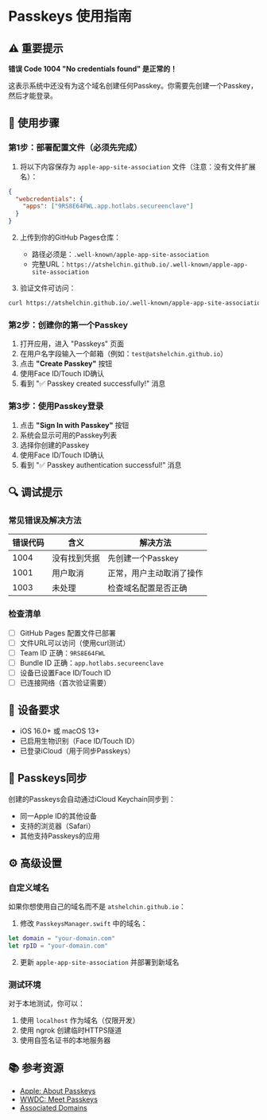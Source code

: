 # Passkeys 使用指南

## ⚠️ 重要提示

**错误 Code 1004 "No credentials found" 是正常的！**

这表示系统中还没有为这个域名创建任何Passkey。你需要先创建一个Passkey，然后才能登录。

## 📝 使用步骤

### 第1步：部署配置文件（必须先完成）

1. 将以下内容保存为 `apple-app-site-association` 文件（注意：没有文件扩展名）：
```json
{
  "webcredentials": {
    "apps": ["9RS8E64FWL.app.hotlabs.secureenclave"]
  }
}
```

2. 上传到你的GitHub Pages仓库：
   - 路径必须是：`.well-known/apple-app-site-association`
   - 完整URL：`https://atshelchin.github.io/.well-known/apple-app-site-association`

3. 验证文件可访问：
```bash
curl https://atshelchin.github.io/.well-known/apple-app-site-association
```

### 第2步：创建你的第一个Passkey

1. 打开应用，进入 "Passkeys" 页面
2. 在用户名字段输入一个邮箱（例如：`test@atshelchin.github.io`）
3. 点击 **"Create Passkey"** 按钮
4. 使用Face ID/Touch ID确认
5. 看到 "✅ Passkey created successfully!" 消息

### 第3步：使用Passkey登录

1. 点击 **"Sign In with Passkey"** 按钮
2. 系统会显示可用的Passkey列表
3. 选择你创建的Passkey
4. 使用Face ID/Touch ID确认
5. 看到 "✅ Passkey authentication successful!" 消息

## 🔍 调试提示

### 常见错误及解决方法

| 错误代码 | 含义 | 解决方法 |
|---------|------|----------|
| 1004 | 没有找到凭据 | 先创建一个Passkey |
| 1001 | 用户取消 | 正常，用户主动取消了操作 |
| 1003 | 未处理 | 检查域名配置是否正确 |

### 检查清单

- [ ] GitHub Pages 配置文件已部署
- [ ] 文件URL可以访问（使用curl测试）
- [ ] Team ID 正确：`9RS8E64FWL`
- [ ] Bundle ID 正确：`app.hotlabs.secureenclave`
- [ ] 设备已设置Face ID/Touch ID
- [ ] 已连接网络（首次验证需要）

## 📱 设备要求

- iOS 16.0+ 或 macOS 13+
- 已启用生物识别（Face ID/Touch ID）
- 已登录iCloud（用于同步Passkeys）

## 🔄 Passkeys同步

创建的Passkeys会自动通过iCloud Keychain同步到：
- 同一Apple ID的其他设备
- 支持的浏览器（Safari）
- 其他支持Passkeys的应用

## ⚙️ 高级设置

### 自定义域名

如果你想使用自己的域名而不是 `atshelchin.github.io`：

1. 修改 `PasskeysManager.swift` 中的域名：
```swift
let domain = "your-domain.com"
let rpID = "your-domain.com"
```

2. 更新 `apple-app-site-association` 并部署到新域名

### 测试环境

对于本地测试，你可以：
1. 使用 `localhost` 作为域名（仅限开发）
2. 使用 ngrok 创建临时HTTPS隧道
3. 使用自签名证书的本地服务器

## 📚 参考资源

- [Apple: About Passkeys](https://developer.apple.com/passkeys/)
- [WWDC: Meet Passkeys](https://developer.apple.com/videos/play/wwdc2022/10092/)
- [Associated Domains](https://developer.apple.com/documentation/xcode/supporting-associated-domains)